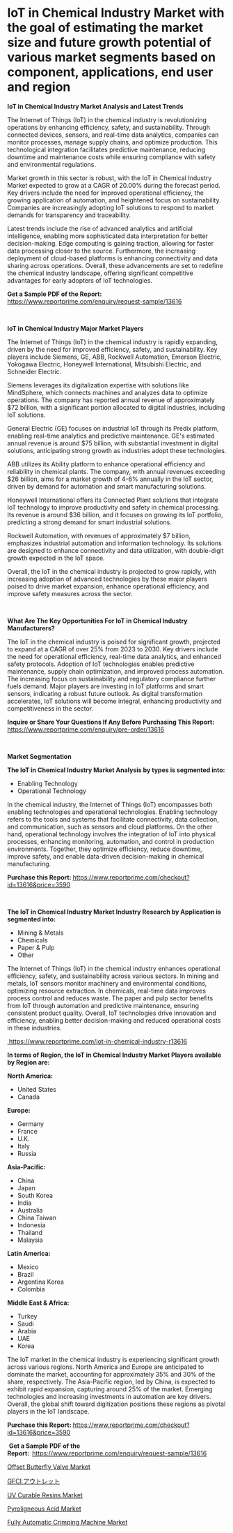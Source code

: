 <p><h1>IoT in Chemical Industry Market with the goal of estimating the market size and future growth potential of various market segments based on component, applications, end user and region</h1></p><p><strong>IoT in Chemical Industry Market Analysis and Latest Trends</strong></p>
<p><p>The Internet of Things (IoT) in the chemical industry is revolutionizing operations by enhancing efficiency, safety, and sustainability. Through connected devices, sensors, and real-time data analytics, companies can monitor processes, manage supply chains, and optimize production. This technological integration facilitates predictive maintenance, reducing downtime and maintenance costs while ensuring compliance with safety and environmental regulations.</p><p>Market growth in this sector is robust, with the IoT in Chemical Industry Market expected to grow at a CAGR of 20.00% during the forecast period. Key drivers include the need for improved operational efficiency, the growing application of automation, and heightened focus on sustainability. Companies are increasingly adopting IoT solutions to respond to market demands for transparency and traceability.</p><p>Latest trends include the rise of advanced analytics and artificial intelligence, enabling more sophisticated data interpretation for better decision-making. Edge computing is gaining traction, allowing for faster data processing closer to the source. Furthermore, the increasing deployment of cloud-based platforms is enhancing connectivity and data sharing across operations. Overall, these advancements are set to redefine the chemical industry landscape, offering significant competitive advantages for early adopters of IoT technologies.</p></p>
<p><strong>Get a Sample PDF of the Report:&nbsp;</strong> <a href="https://www.reportprime.com/enquiry/request-sample/13616">https://www.reportprime.com/enquiry/request-sample/13616</a></p>
<p>&nbsp;</p>
<p><strong>IoT in Chemical Industry Major Market Players</strong></p>
<p><p>The Internet of Things (IoT) in the chemical industry is rapidly expanding, driven by the need for improved efficiency, safety, and sustainability. Key players include Siemens, GE, ABB, Rockwell Automation, Emerson Electric, Yokogawa Electric, Honeywell International, Mitsubishi Electric, and Schneider Electric.</p><p>Siemens leverages its digitalization expertise with solutions like MindSphere, which connects machines and analyzes data to optimize operations. The company has reported annual revenue of approximately $72 billion, with a significant portion allocated to digital industries, including IoT solutions.</p><p>General Electric (GE) focuses on industrial IoT through its Predix platform, enabling real-time analytics and predictive maintenance. GE's estimated annual revenue is around $75 billion, with substantial investment in digital solutions, anticipating strong growth as industries adopt these technologies.</p><p>ABB utilizes its Ability platform to enhance operational efficiency and reliability in chemical plants. The company, with annual revenues exceeding $26 billion, aims for a market growth of 4-6% annually in the IoT sector, driven by demand for automation and smart manufacturing solutions.</p><p>Honeywell International offers its Connected Plant solutions that integrate IoT technology to improve productivity and safety in chemical processing. Its revenue is around $36 billion, and it focuses on growing its IoT portfolio, predicting a strong demand for smart industrial solutions.</p><p>Rockwell Automation, with revenues of approximately $7 billion, emphasizes industrial automation and information technology. Its solutions are designed to enhance connectivity and data utilization, with double-digit growth expected in the IoT space.</p><p>Overall, the IoT in the chemical industry is projected to grow rapidly, with increasing adoption of advanced technologies by these major players poised to drive market expansion, enhance operational efficiency, and improve safety measures across the sector.</p></p>
<p>&nbsp;</p>
<p><strong>What Are The Key Opportunities For IoT in Chemical Industry Manufacturers?</strong></p>
<p><p>The IoT in the chemical industry is poised for significant growth, projected to expand at a CAGR of over 25% from 2023 to 2030. Key drivers include the need for operational efficiency, real-time data analytics, and enhanced safety protocols. Adoption of IoT technologies enables predictive maintenance, supply chain optimization, and improved process automation. The increasing focus on sustainability and regulatory compliance further fuels demand. Major players are investing in IoT platforms and smart sensors, indicating a robust future outlook. As digital transformation accelerates, IoT solutions will become integral, enhancing productivity and competitiveness in the sector.</p></p>
<p><strong>Inquire or Share Your Questions If Any Before Purchasing This Report:</strong> <a href="https://www.reportprime.com/enquiry/pre-order/13616">https://www.reportprime.com/enquiry/pre-order/13616</a></p>
<p>&nbsp;</p>
<p><strong>Market Segmentation</strong></p>
<p><strong>The IoT in Chemical Industry Market Analysis by types is segmented into:</strong></p>
<p><ul><li>Enabling Technology</li><li>Operational Technology</li></ul></p>
<p><p>In the chemical industry, the Internet of Things (IoT) encompasses both enabling technologies and operational technologies. Enabling technology refers to the tools and systems that facilitate connectivity, data collection, and communication, such as sensors and cloud platforms. On the other hand, operational technology involves the integration of IoT into physical processes, enhancing monitoring, automation, and control in production environments. Together, they optimize efficiency, reduce downtime, improve safety, and enable data-driven decision-making in chemical manufacturing.</p></p>
<p><strong>Purchase this Report:&nbsp;</strong><a href="https://www.reportprime.com/checkout?id=13616&price=3590">https://www.reportprime.com/checkout?id=13616&price=3590</a></p>
<p>&nbsp;</p>
<p><strong>The IoT in Chemical Industry Market Industry Research by Application is segmented into:</strong></p>
<p><ul><li>Mining & Metals</li><li>Chemicals</li><li>Paper & Pulp</li><li>Other</li></ul></p>
<p><p>The Internet of Things (IoT) in the chemical industry enhances operational efficiency, safety, and sustainability across various sectors. In mining and metals, IoT sensors monitor machinery and environmental conditions, optimizing resource extraction. In chemicals, real-time data improves process control and reduces waste. The paper and pulp sector benefits from IoT through automation and predictive maintenance, ensuring consistent product quality. Overall, IoT technologies drive innovation and efficiency, enabling better decision-making and reduced operational costs in these industries.</p></p>
<p><a href="https://www.reportprime.com/iot-in-chemical-industry-r13616">&nbsp;https://www.reportprime.com/iot-in-chemical-industry-r13616</a></p>
<p><strong>In terms of Region, the IoT in Chemical Industry Market Players available by Region are:</strong></p>
<p>
    <p> <strong> North America: </strong>
        <ul>
            <li>United States</li>
            <li>Canada</li>
        </ul>
        </p> 
    <p> <strong> Europe: </strong>
        <ul>
            <li>Germany</li>
            <li>France</li>
            <li>U.K.</li>
            <li>Italy</li>
            <li>Russia</li>
        </ul>
        </p> 
    <p> <strong> Asia-Pacific: </strong>
        <ul>
            <li>China</li>
            <li>Japan</li>
            <li>South Korea</li>
            <li>India</li>
            <li>Australia</li>
            <li>China Taiwan</li>
            <li>Indonesia</li>
            <li>Thailand</li>
            <li>Malaysia</li>
        </ul>
        </p> 
    <p> <strong> Latin America: </strong>
        <ul>
            <li>Mexico</li>
            <li>Brazil</li>
            <li>Argentina Korea</li>
            <li>Colombia</li>
        </ul>
        </p> 
    <p> <strong> Middle East & Africa: </strong>
        <ul>
            <li>Turkey</li>
            <li>Saudi</li>
            <li>Arabia</li>
            <li>UAE</li>
            <li>Korea</li>
        </ul>
    </p>
    </p>
<p><p>The IoT market in the chemical industry is experiencing significant growth across various regions. North America and Europe are anticipated to dominate the market, accounting for approximately 35% and 30% of the share, respectively. The Asia-Pacific region, led by China, is expected to exhibit rapid expansion, capturing around 25% of the market. Emerging technologies and increasing investments in automation are key drivers. Overall, the global shift toward digitization positions these regions as pivotal players in the IoT landscape.</p></p>
<p><strong>Purchase this Report: </strong><a href="https://www.reportprime.com/checkout?id=13616&price=3590">https://www.reportprime.com/checkout?id=13616&price=3590</a></p>
<p>&nbsp;<strong>Get a Sample PDF of the Report:&nbsp;&nbsp;</strong><a href="https://www.reportprime.com/enquiry/request-sample/13616">https://www.reportprime.com/enquiry/request-sample/13616</a></p>
<p><strong></strong></p>
<p><p><a href="https://medium.com/@flaviobaku134/market-forecasting-change-global-offset-butterfly-valve-market-dynamics-and-future-trends-6f38bd26ac51?postPublishedType=initial">Offset Butterfly Valve Market</a></p><p><a href="https://medium.com/@dannyharber2023/gfci-outlets-market-%E3%81%AF-%E3%82%B3%E3%82%B9%E3%83%88%E7%AE%A1%E7%90%86%E3%81%A8%E5%8A%B9%E7%8E%87%E5%90%91%E4%B8%8A%E3%82%92%E5%84%AA%E5%85%88%E3%81%97%E3%81%BE%E3%81%99-%E3%81%95%E3%82%89%E3%81%AB-%E5%A0%B1%E5%91%8A%E6%9B%B8%E3%81%AF%E5%B8%82%E5%A0%B4%E3%81%AE%E9%9C%80%E8%A6%81%E9%9D%A2%E3%81%A8%E4%BE%9B%E7%B5%A6%E9%9D%A2%E3%81%AE%E4%B8%A1%E6%96%B9%E3%82%92%E3%82%AB%E3%83%90%E3%83%BC%E3%81%97%E3%81%A6%E3%81%84%E3%81%BE%E3%81%99-gfci-outlets-%E5%B8%82%E5%A0%B4%E3%81%AF-2024-%E3%81%8B%E3%82%89-f54ed9a180a2">GFCI アウトレット</a></p><p><a href="https://issuu.com/reportprime-2/docs/uv-curable-resins-market-size-2030._35f9e12ecfd422">UV Curable Resins Market</a></p><p><a href="https://issuu.com/reportprime-2/docs/pyroligneous-acid-market-size-2030._a15d3ff3fb4381">Pyroligneous Acid Market</a></p><p><a href="https://medium.com/@flaviobaku134/this-report-aims-to-deliver-an-in-depth-analysis-of-the-global-fully-automatic-crimping-machine-527e8dfcf0dc">Fully Automatic Crimping Machine Market</a></p></p>